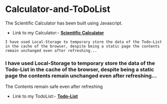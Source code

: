 # Calculator-and-ToDoList
The Scientific Calculator has been built using Javascript.

 - Link to my Calculator:- **[Scientific Calculator](http://janitor-mole-52543.bitballoon.com/)**
 
```
I have used Local-Storage to temporary store the data of the Todo-List in the cache of the browser, despite being a static page the contents remain unchanged even after refreshing...
```

### I have used Local-Storage to temporary store the data of the Todo-List in the cache of the browser, despite being a static page the contents remain unchanged even after refreshing...

The Contents remain safe even after refreshing

 - Link to my TodoList:- **[Todo-List](http://fireman-florence-78507.bitballoon.com/)**
 

